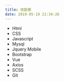 ```yaml
---
title: 技能樹
date: 2019-05-19 21:34:26
---
```


<link rel="stylesheet" type="text/css" href="./style.css">
<ul class="skill">
  <li>Html</li><li>CSS</li><li>Javascript</li><li>Mysql</li><li>Jquery Mobile</li><li>Bootstrap</li><li>Vue</li><li>Axios</li><li>SCSS</li><li>Git</li>
</ul>
